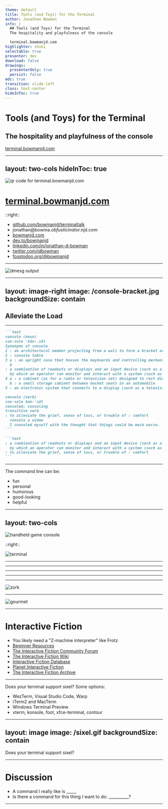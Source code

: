 ```yaml
---
theme: default
title: Tools (and Toys) for the Terminal
author: Jonathan Bowman
info: |
  ## Tools (and Toys) for the Terminal
  The hospitality and playfulness of the console

  terminal.bowmanjd.com
highlighter: shiki
selectable: true
presenter: dev
download: false
drawings:
  presenterOnly: true
  persist: false
mdc: true
transition: slide-left
class: text-center
hideInToc: true
---
```


# Tools (and Toys) for the Terminal

## The hospitality and playfulness of the console

[terminal.bowmanjd.com](https://terminal.bowmanjd.com)

<!--
It is an honor to be here. I am Jonathan Bowman. I am a hobbyist developer. I have been a teacher, preacher, web developer, IT director, software project manager, and now I write SQL, Javascript, and C# all day at Cargas. Cargas is the most humane and thoughtful place I have ever worked with technology, and I am proud to be there. There are other things I am proud of. I use Vim, I like Linux, I am pretty good with Python and bash and Powershell, and even a little Rust.

Whether Linux, Windows, or Mac, or BSD, I do feel pretty comfortable on the command-line. And I hope that this time together today might encourage you to be a bit more comfortable on the command line, and find ways it can support, or entertain, you.
-->

---
layout: two-cols
hideInToc: true
---

![qr code for terminal.bowmanjd.com](/qrcode.svg)

# [terminal.bowmanjd.com](https://terminal.bowmanjd.com)

::right::

- [github.com/bowmanjd/terminaltalk](https://github.com/bowmanjd/terminaltalk)
- <span class="email">jonathan@bowma<i>.obfusticinator.</i>njd.com</span>
- [bowmanjd.com](https://bowmanjd.com)
- [dev.to/bowmanjd](https://dev.to/bowmanjd/)
- [linkedin.com/in/jonathan-d-bowman](https://www.linkedin.com/in/jonathan-d-bowman/)
- [twitter.com/jdbowman](https://twitter.com/jdbowman)
- [fosstodon.org/@bowmanjd](https://fosstodon.org/@bowmanjd)

<!--

This is the link to this slide deck as well as a few links my online presences. Feel free to reach out any time. Note the companion repo to this presentation if you are interested.

-->

---

![dmesg output](/dmesg.gif)

<!--

The stereotype of the command-line is that it is inhospitable

-->

---
layout: image-right
image: /console-bracket.jpg
backgroundSize: contain
---

## Alleviate the Load

<!--

- console and console (v) come from the same root in French, so console (n) is something that alleviates the load (wiktionary)
- Here is a console bracket, designed to alleviate the load

-->

---

````md magic-move
```text
console (noun)
con·sole ˈkän-ˌsōl 
Synonyms of console
1 : an architectural member projecting from a wall to form a bracket or from a keystone for ornament
2 : console table
3 a : an upright case that houses the keyboards and controlling mechanisms of an organ and from which the organ is played
  b
: a combination of readouts or displays and an input device (such as a keyboard or switches)
  by which an operator can monitor and interact with a system (such as a computer or dubber)
4 a : a cabinet (as for a radio or television set) designed to rest directly on the floor
  b : a small storage cabinet between bucket seats in an automobile
5 : an electronic system that connects to a display (such as a television set) and is used primarily to play video games

console (verb)
con·sole kən-ˈsōl 
consoled; consoling
transitive verb
: to alleviate the grief, sense of loss, or trouble of : comfort
  console a widow
  I consoled myself with the thought that things could be much worse.
```

```text
: a combination of readouts or displays and an input device (such as a keyboard or switches)
  by which an operator can monitor and interact with a system (such as a computer or dubber)
: to alleviate the grief, sense of loss, or trouble of : comfort
```
````

<!--

Let's do a little bit of word play. There is console the noun and console the verb, as seen in this excerpt from Merriam-Webster. Console (noun) is used to control or support a system. Console (verb) means to comfort. Let's try to bring those two together today.

-->

---

The command line can be:

- fun
- personal
- humorous
- good-looking
- helpful

<!-- And now we are all wondering if the command line may in fact be a pleasant date. Indeed, my hope for you is that if you give it a chance you will find it downright companionable, a partner you would miss if you ever parted. -->

---
layout: two-cols
---

<!-- <div style="align-content: center"> -->
![handheld game console](/gameboy.svg)

::right::

![terminal](/terminal.svg)

<!--
Yet another word association -- the command-line console can also be a bit of a game console.
-->

---

<SlidevVideo v-click autoplay autoreset='click'>
  <source src="/tetris.webm" type="video/webm" />
</SlidevVideo>

<!-- 
For instance, you can actually play games... Tetris is a great fit for the terminal.
-->

---

<SlidevVideo v-click autoplay autoreset='click'>
  <source src="/ttyper.webm" type="video/webm" />
</SlidevVideo>

<!-- 
Typing tutors suit the terminal well. This one is called "ttyper".
-->

---

<SlidevVideo v-click autoplay autoreset='click'>
  <source src="/solitaire.webm" type="video/webm" />
</SlidevVideo>

<!-- Solitaire! I will admit I am not yet convinced this is a perfect fit for the terminal. Honestly, using a physical card deck might appeal to me more. -->

---

<SlidevVideo v-click autoplay autoreset='click'>
  <source src="/adventure.webm" type="video/webm" />
</SlidevVideo>

<!-- One type of game I love playing in the terminal is what used to be called text adventure games, and are now more often called interactive fiction. Here is the first one, created around 1975. You can play it today, still, and it is worth a few hours of fun, at least. -->

---

![zork](/zork.png)

<!-- Zork is another classic, from a couple years later. Zork 1, 2, and 3 are all publicly available now. -->

---

![gourmet](/gourmet.png)

<!-- But don't be deceived, this is a contemporary genre as well, with new authors and competitions and festivals. One of my favorite interactive fiction pieces is fairly short -- you can likely finish it an hour or two, and it is called Gourmet. It is also an excellent example of interactive fiction that is not the old dungeons or fantasy style. It takes place in a restaurant. And the primary conflict revolves around a very troublesome lobster. -->

---

# Interactive Fiction

- You likely need a "Z-machine interpreter" like Frotz
- [Beginner Resources](http://brasslantern.org/beginners/)
- [The Interactive Fiction Community Forum](https://intfiction.org/)
- [The Interactive Fiction Wiki](https://ifwiki.org/)
- [Interactive Fiction Database](https://ifdb.org/)
- [Planet Interactive Fiction](https://planet-if.com/)
- [The Interactive Fiction Archive](https://www.ifarchive.org/)

---

Does your terminal support sixel? Some options:

- WezTerm, Visual Studio Code, Warp
- iTerm2 and MacTerm
- Windows Terminal Preview
- xterm, konsole, foot, xfce-terminal, contour

---
layout: image
image: /sixel.gif
backgroundSize: contain
---

Does your terminal support sixel?

---

# Discussion

- A command I really like is _____
- Is there a command for this thing I want to do: __________?

---
